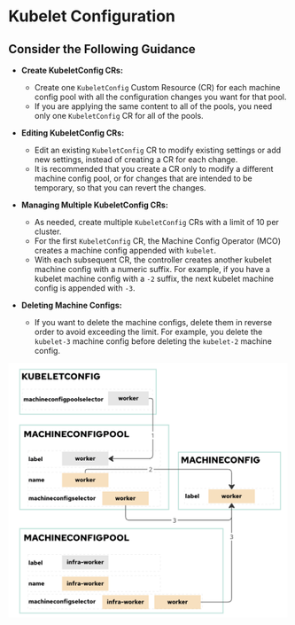 # Kubelet Configuration

## Consider the Following Guidance

- **Create KubeletConfig CRs:**
  - Create one `KubeletConfig` Custom Resource (CR) for each machine config pool with all the configuration changes you want for that pool.
  - If you are applying the same content to all of the pools, you need only one `KubeletConfig` CR for all of the pools.

- **Editing KubeletConfig CRs:**
  - Edit an existing `KubeletConfig` CR to modify existing settings or add new settings, instead of creating a CR for each change.
  - It is recommended that you create a CR only to modify a different machine config pool, or for changes that are intended to be temporary, so that you can revert the changes.

- **Managing Multiple KubeletConfig CRs:**
  - As needed, create multiple `KubeletConfig` CRs with a limit of 10 per cluster.
  - For the first `KubeletConfig` CR, the Machine Config Operator (MCO) creates a machine config appended with `kubelet`.
  - With each subsequent CR, the controller creates another kubelet machine config with a numeric suffix. For example, if you have a kubelet machine config with a `-2` suffix, the next kubelet machine config is appended with `-3`.

- **Deleting Machine Configs:**
  - If you want to delete the machine configs, delete them in reverse order to avoid exceeding the limit. For example, you delete the `kubelet-3` machine config before deleting the `kubelet-2` machine config.

![Local Image](./src/kubeletconfig-to-mc.png "Kubeletconfig to Machine config")
